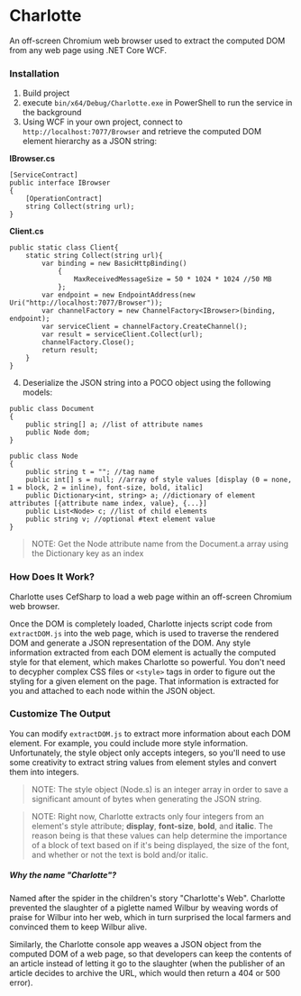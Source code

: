 # Charlotte
An off-screen Chromium web browser used to extract the computed DOM from any web page using .NET Core WCF.

### Installation
1. Build project
2. execute `bin/x64/Debug/Charlotte.exe` in PowerShell to run the service in the background
3. Using WCF in your own project, connect to `http://localhost:7077/Browser` and retrieve the computed DOM element hierarchy as a JSON string:


**IBrowser.cs**
```
[ServiceContract]
public interface IBrowser
{
    [OperationContract]
    string Collect(string url);
}
```

**Client.cs**
```
public static class Client{
	static string Collect(string url){
		var binding = new BasicHttpBinding()
			{
				MaxReceivedMessageSize = 50 * 1024 * 1024 //50 MB
			};
		var endpoint = new EndpointAddress(new Uri("http://localhost:7077/Browser"));
		var channelFactory = new ChannelFactory<IBrowser>(binding, endpoint);
		var serviceClient = channelFactory.CreateChannel();
		var result = serviceClient.Collect(url);
		channelFactory.Close();
		return result;
	}
}

```

4. Deserialize the JSON string into a POCO object using the following models:

```
public class Document
{
    public string[] a; //list of attribute names
    public Node dom;
}

public class Node
{
    public string t = ""; //tag name
    public int[] s = null; //array of style values [display (0 = none, 1 = block, 2 = inline), font-size, bold, italic]
    public Dictionary<int, string> a; //dictionary of element attributes [{attribute name index, value}, {...}]
    public List<Node> c; //list of child elements
    public string v; //optional #text element value
}
```

> NOTE: Get the Node attribute name from the Document.a array using the Dictionary key as an index

### How Does It Work?
Charlotte uses CefSharp to load a web page within an off-screen Chromium web browser. 

Once the DOM is completely loaded, Charlotte injects script code from `extractDOM.js` into the web page, which is used to traverse the rendered DOM and generate a JSON representation of the DOM. Any style information extracted from each DOM element is actually the computed style for that element, which makes Charlotte so powerful. You don't need to decypher complex CSS files or `<style>` tags in order to figure out the styling for a given element on the page. That information is extracted for you and attached to each node within the JSON object.

### Customize The Output
You can modify `extractDOM.js` to extract more information about each DOM element. For example, you could include more style information. Unfortunately, the style object only accepts integers, so you'll need to use some creativity to extract string values from element styles and convert them into integers.

> NOTE: The style object (Node.s) is an integer array in order to save a significant amount of bytes when generating the JSON string.

> NOTE: Right now, Charlotte extracts only four integers from an element's style attribute; **display**, **font-size**, **bold**, and **italic**. The reason being is that these values can help determine the importance of a block of text based on if it's being displayed, the size of the font, and whether or not the text is bold and/or italic.

##### Why the name "Charlotte"?
Named after the spider in the children's story "Charlotte's Web". Charlotte prevented the slaughter of a piglette named Wilbur by weaving words of praise for Wilbur into her web, which in turn surprised the local farmers and convinced them to keep Wilbur alive.

Similarly, the Charlotte console app weaves a JSON object from the computed DOM of a web page, so that developers can keep the contents of an article instead of letting it go to the slaughter (when the publisher of an article decides to archive the URL, which would then return a 404 or 500 error).
